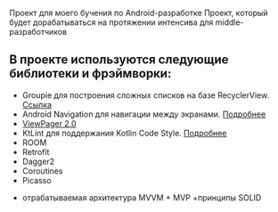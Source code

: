 Проект для моего бучения по Android-разработке
Проект, который будет дорабатываться на протяжении интенсива для middle-разработчиков

## В проекте используются следующие библиотеки и фрэймворки:

- Groupie для построения сложных списков на базе RecyclerView. [Ссылка](https://github.com/lisawray/groupie)
- Android Navigation для навигации между экранами. [Подробнее](https://developer.android.com/guide/navigation/navigation-getting-started)
- [ViewPager 2.0](https://developer.android.com/training/animation/vp2-migration)
- KtLint для поддержания Kotlin Code Style. [Подробнее](https://github.com/pinterest/ktlint)
- ROOM
- Retrofit
- Dagger2
- Coroutines
- Picasso

+ отрабатываемая архитектура MVVM + MVP
+принципы SOLID

